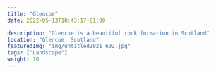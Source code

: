 ```yaml
---
title: "Glencoe"
date: 2022-05-13T18:43:17+01:00

description: "Glencoe is a beautiful rock formation in Scotland"
location: "Glencoe, Scotland"
featuredImg: "img/untitled2021_602.jpg"
tags: ["Landscape"]
weight: 10
---
```


